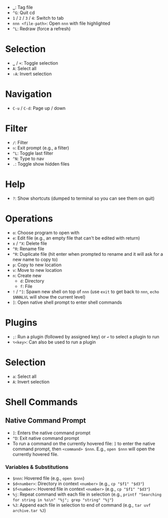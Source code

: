- `␣`: Tag file
- `^G`: Quit cd
- `1` / `2` / `3` / `4`: Switch to tab
- `nnn <file-path>`: Open `nnn` with file highlighted
- `^L`: Redraw (force a refresh)

# Selection

- `␣` / `+`: Toggle selection
- `A`: Select all
- `⇧A`: Invert selection

# Navigation

- `C-u` / `C-d`: Page up / down

# Filter

- `/`: Filter
- `⎋`: Exit prompt (e.g., a filter)
- `^L`: Toggle last filter
- `^N`: Type to nav
- `.`: Toggle show hidden files

# Help

- `?`: Show shortcuts (dumped to terminal so you can see them on quit)

# Operations

- `o`: Choose program to open with
- `e`: Edit file (e.g., an empty file that can't be edited with return)
- `x` / `^X`: Delete file
- `^R`: Rename file
- `^R`: Duplicate file (hit enter when prompted to rename and it will ask for a new name to copy to)
- `p`: Copy to new location
- `v`: Move to new location
- `n`: Create new
    - `d`: Directory
    - `f`: File
- `!` / `^]`: Spawn new shell on top of `nnn` (use `exit` to get back to `nnn`, `echo $NNNLVL` will show the current level)
- `]`: Open native shell prompt to enter shell commands

# Plugins

- `;`: Run a plugin (followed by assigned key) or `↩` to select a plugin to run
- `⌥<key>`: Can also be used to run a plugin

# Selection

- `a`: Select all
- `A`: Invert selection

# Shell Commands

## Native Command Prompt

- `]`: Enters the native command prompt
- `^D`: Exit native command prompt
- To run a command on the currently hovered file: `]` to enter the native command prompt, then `<command> $nnn`. E.g., `open $nnn` will open the currently hovered file.

### Variables & Substitutions

- `$nnn`: Hovered file (e.g., `open $nnn`)
- `$d<number>`: Directory in context `<number>` (e.g., `cp "$f1" "$d3"`)
- `$f<number>`: Hovered file in context `<number>` (e.g., `cp "$f1" "$d3"`)
- `%j`: Repeat command with each file in selection (e.g., `printf "Searching for string in %s\n" "%j"; grep "string" "%j"`)
- `%J`: Append each file in selection to end of command (e.g., `tar uvf archive.tar %J`)
